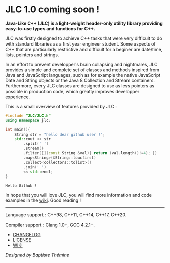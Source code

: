 # JLC 1.0 coming soon !

**Java-Like C++ (JLC) is a light-weight header-only utility library providing easy-to-use types and functions for C++.**

JLC was firstly designed to achieve C++ tasks that were very difficult to do with standard libraries as a first year engineer student.
Some aspects of C++ that are particularly restrictive and difficult for a beginer are date/time, lists, pointers and strings.

In an effort to prevent developper's brain collapsing and nightmares, JLC provides a simple and complete set of classes and methods inspired from Java and JavaScript languages, such as for example the native JavaScript Date and String objects or the Java 8 Collection and Stream containers.
Furthermore, every JLC classes are designed to use as less pointers as possible in production code, which greatly improves developper experience.

This is a small overview of features provided by JLC :
```cpp
#include "JLC/JLC.h"
using namespace jlc;

int main(){
    String str = "hello dear github user !";
    std::cout << str
        .split(' ')
        .stream()
        .filter([](const String &val){ return (val.length()!=4); })
        .map<String>(&String::toucfirst)
        .collect<collectors::tolist>()
        .join(' ')
        << std::endl;
}
```
```
Hello Github !
```

In hope that you will love JLC, you will find more information and code examples in the [wiki](https://github.com/Baptistou/JLC/wiki).
Good reading !

--------------------------------------------------------------------------------

Language support : C++98, C++11, C++14, C++17, C++20.

Compiler support : Clang 1.0+, GCC 4.2.1+.

- [CHANGELOG](CHANGELOG.md)
- [LICENSE](LICENSE)
- [WIKI](https://github.com/Baptistou/JLC/wiki)

*Designed by Baptiste Thémine*
